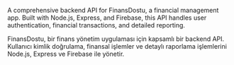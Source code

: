A comprehensive backend API for FinansDostu, a financial management app. Built with Node.js, Express, and Firebase, this API handles user authentication, financial transactions, and detailed reporting.


FinansDostu, bir finans yönetim uygulaması için kapsamlı bir backend API. Kullanıcı kimlik doğrulama, finansal işlemler ve detaylı raporlama işlemlerini Node.js, Express ve Firebase ile yönetir.
